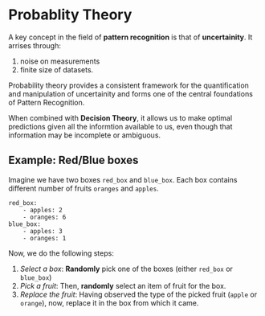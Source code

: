 # Probablity Theory

A key concept in the field of **pattern recognition** is that of **uncertainity**.
It arrises through:

1. noise on measurements
2. finite size of datasets.

Probability theory provides a consistent framework for the quantification 
and manipulation of uncertainity and forms one of the central foundations
of Pattern Recognition.

When combined with **Decision Theory**, it allows us to make optimal predictions
given all the informtion available to us, even though that information may be incomplete or ambiguous.

## Example: Red/Blue boxes

Imagine we have two boxes `red_box` and `blue_box`. 
Each box contains different number of fruits `oranges` and `apples`.
```
red_box:
    - apples: 2
    - oranges: 6
blue_box:
    - apples: 3
    - oranges: 1
```
Now, we do the following steps:
1. _Select a box_: **Randomly** pick one of the boxes (either `red_box` or `blue_box`)
2. _Pick a fruit_: Then, **randomly** select an item of fruit for the box.
3. _Replace the fruit_: Having observed the type of the picked fruit (`apple` or `orange`),
now, replace it in the box from which it came.
